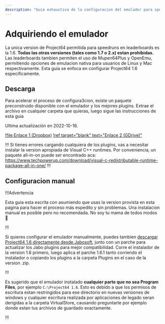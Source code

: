 ```yaml
---
description: "Guia exhaustiva de la configuracion del emulador para speedruns de Super Mario 64" 
---
```


# Adquiriendo el emulador

La unica version de Project64 permitida para speedruns en leaderboards es la 1.6. **Todas las otras versiones (tales como 1.7 o 2.x) estan prohibidas.** Las leaderboards tambien permiten el uso de Mupen64Plus y OpenEmu, permitiendo opciones de emulacion nativa para usuarios de Linux y Mac respectivamente. Esta guia se enfoca en configurar Project64 1.6 especificamente.

## Descarga

Para acelerar el proceso de configura3cion, existe un paquete preconstruido disponible con el emulador y los mejores plugins. Extrae el archivo en cualquier carpeta que quieras, luego sigue las instrucciones de esta guia

Ultima actualización en 2022-10-16.

[!file Enlace 1 (Dropbox)](https://www.dropbox.com/s/cgkbhsarjthgnz8/Project64%201.6%20%28wermi%27s%20build%20v7%29.exe?dl=1)
[!ref target="blank" text="Enlace 2 (GDrive)"](https://drive.google.com/file/d/1GlvT7-TBjLz5ii0UsswDnqZZF4VVx3US)

!!!
Si tienes errores cargando cualquiera de los plugins, vas a necesitar instalar la version apropiada de Visual C++ runtimes. Por conveniencia, un paquete all-in-on puede ser encontrado aca: https://www.techpowerup.com/download/visual-c-redistributable-runtime-package-all-in-one/
!!!

## Configuracion manual

!!!Advertencia

Esta guia esta escrita con asumiendo que usas la version provista en esta pagina para hacer el proceso más espedito y sin problemas. Una instalacion manual es posible pero no recomendada. No soy tu mama de todos modos :shrug:

!!!

Si quieres configurar el emulador manualmente, puedes tambien [descargar Project64 1.6 directamente desde Jabosoft](http://www.jabosoft.com/articles/114), junto con un parche para actualizar los Jabo plugins para mejor compatibilidad. Corre el instalador de la version 1.6 primero, luego aplica el parche 1.6.1 tanto corriendo el instalador o copiando los plugins a la carpeta Plugins en el caso de la version .zip.

!!!

Es sugerido que el emulador instalado **cualquier parte que no sea Program Files**, por ejemplo `C:\Project64 1.6`. Esto es debido a que los permisos de escritura estan restringidos para ese directorio en nuevas versiones de windows y cualquier escritura realizada por aplicaciones de legado seran derigidas a la carpeta VirtualStore, causando preguntarte por ejemplo donde estan tus archivos de guardado exactamente.

!!!
